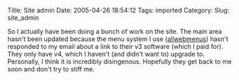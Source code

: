 Title: Site admin
Date: 2005-04-26 18:54:12
Tags: imported
Category: 
Slug: site_admin

So I actually have been doing a bunch of work on the site.  The main area hasn't been updated because the menu system I use (<a href="http://www.likno.com">allwebmenus</a>) hasn't responded to my email about a link to their v3 software (which I paid for).  They only have v4, which I haven't (and didn't want to) upgrade to.  Personally, I think it is incredibly disingenous.  Hopefully they get back to me soon and don't try to stiff me.
